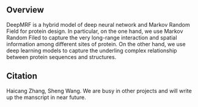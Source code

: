 ## Overview
DeepMRF is a hybrid model of deep neural network and Markov Random Field for protein design. In particular, on the one hand, we use Markov Random Filed to capture the very long-range interaction and spatial information among different sites of protein. On the other hand, we use deep learning models to capture the underling complex relationship between protein sequences and structures.


## Citation
Haicang Zhang, Sheng Wang. We are busy in other projects and will write up the manscript in near future.
